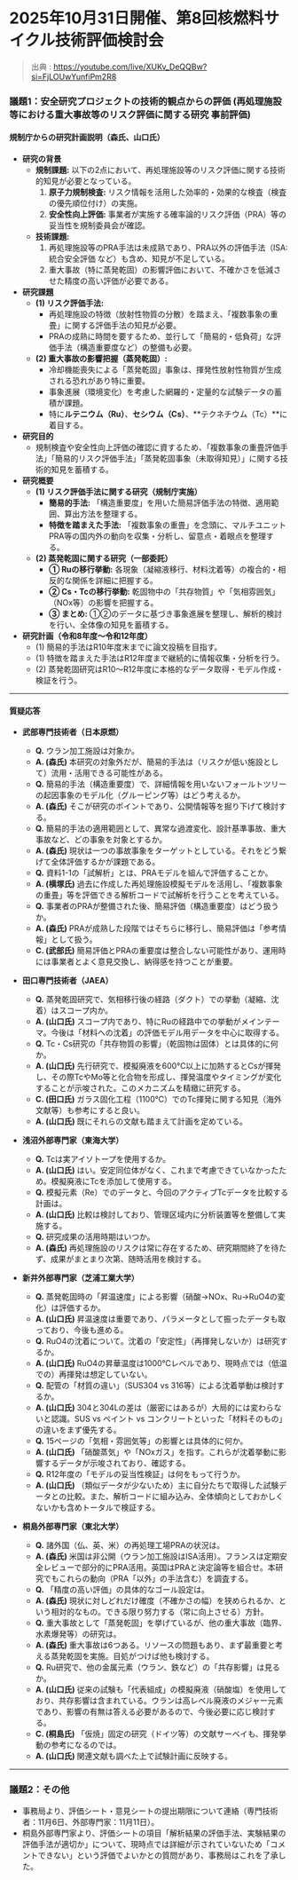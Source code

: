 # 2025年10月31日開催、第8回核燃料サイクル技術評価検討会
> 出典 : https://youtube.com/live/XUKv_DeQQBw?si=FjLOUwYunfiPm2R8

### 議題1：安全研究プロジェクトの技術的観点からの評価 (再処理施設等における重大事故等のリスク評価に関する研究 事前評価)

#### 規制庁からの研究計画説明（森氏、山口氏）

* **研究の背景**
    * **規制課題:** 以下の2点において、再処理施設等のリスク評価に関する技術的知見が必要となっている。
        1.  **原子力規制検査:** リスク情報を活用した効率的・効果的な検査（検査の優先順位付け）の実施。
        2.  **安全性向上評価:** 事業者が実施する確率論的リスク評価（PRA）等の妥当性を規制委員会が確認。
    * **技術課題:**
        1.  再処理施設等のPRA手法は未成熟であり、PRA以外の評価手法（ISA: 統合安全評価 など）も含め、知見が不足している。
        2.  重大事故（特に蒸発乾固）の影響評価において、不確かさを低減させた精度の高い評価が必要である。
* **研究課題**
    * **(1) リスク評価手法:**
        * 再処理施設の特徴（放射性物質の分散）を踏まえ、「複数事象の重畳」に関する評価手法の知見が必要。
        * PRAの成熟に時間を要するため、並行して「簡易的・低負荷」な評価手法（構造重要度など）の整備も必要。
    * **(2) 重大事故の影響把握（蒸発乾固）:**
        * 冷却機能喪失による「蒸発乾固」事象は、揮発性放射性物質が生成される恐れがあり特に重要。
        * 事象進展（環境変化）を考慮した網羅的・定量的な試験データの蓄積が課題。
        * 特に**ルテニウム（Ru）**、**セシウム（Cs）**、**テクネチウム（Tc）**に着目する。
* **研究目的**
    * 規制検査や安全性向上評価の確認に資するため、「複数事象の重畳評価手法」「簡易的リスク評価手法」「蒸発乾固事象（未取得知見）」に関する技術的知見を蓄積する。
* **研究概要**
    * **(1) リスク評価手法に関する研究（規制庁実施）**
        * **簡易的手法:** 「構造重要度」を用いた簡易評価手法の特徴、適用範囲、算出方法を整理する。
        * **特徴を踏まえた手法:** 「複数事象の重畳」を念頭に、マルチユニットPRA等の国内外の動向を収集・分析し、留意点・着眼点を整理する。
    * **(2) 蒸発乾固に関する研究（一部委託）**
        * **① Ruの移行挙動:** 各現象（凝縮液移行、材料沈着等）の複合的・相反的な関係を詳細に把握する。
        * **② Cs・Tcの移行挙動:** 乾固物中の「共存物質」や「気相雰囲気」（NOx等）の影響を把握する。
        * **③ まとめ:** ①②のデータに基づき事象進展を整理し、解析的検討を行い、全体像の知見を蓄積する。
* **研究計画（令和8年度～令和12年度）**
    * (1) 簡易的手法はR10年度末までに論文投稿を目指す。
    * (1) 特徴を踏まえた手法はR12年度まで継続的に情報収集・分析を行う。
    * (2) 蒸発乾固研究はR10～R12年度に本格的なデータ取得・モデル作成・検証を行う。

---
#### 質疑応答

* **武部専門技術者（日本原燃）**
    * **Q.** ウラン加工施設は対象か。
    * **A. (森氏)** 本研究の対象外だが、簡易的手法は（リスクが低い施設として）流用・活用できる可能性がある。
    * **Q.** 簡易的手法（構造重要度）で、詳細情報を用いないフォールトツリーの起因事象のモデル化（グルーピング等）はどう考えるか。
    * **A. (森氏)** そこが研究のポイントであり、公開情報等を掘り下げて検討する。
    * **Q.** 簡易的手法の適用範囲として、異常な過渡変化、設計基準事故、重大事故など、どの事象を対象とするか。
    * **A. (森氏)** 現状は一つの事故事象をターゲットとしている。それをどう繋げて全体評価するかが課題である。
    * **Q.** 資料1-1の「試解析」とは、PRAモデルを組んで評価することか。
    * **A. (横塚氏)** 過去に作成した再処理施設模擬モデルを活用し、「複数事象の重畳」等を評価できる解析コードで試解析を行うことを考えている。
    * **Q.** 事業者のPRAが整備された後、簡易評価（構造重要度）はどう扱うか。
    * **A. (森氏)** PRAが成熟した段階ではそちらに移行し、簡易評価は「参考情報」として扱う。
    * **C. (武部氏)** 簡易評価とPRAの重要度は整合しない可能性があり、運用時には事業者とよく意見交換し、納得感を持つことが重要。

* **田口専門技術者（JAEA）**
    * **Q.** 蒸発乾固研究で、気相移行後の経路（ダクト）での挙動（凝縮、沈着）はスコープ内か。
    * **A. (山口氏)** スコープ内であり、特にRuの経路中での挙動がメインテーマ。今後は「材料への沈着」の評価モデル用データを中心に取得する。
    * **Q.** Tc・Cs研究の「共存物質の影響」（乾固物は固体）とは具体的に何か。
    * **A. (山口氏)** 先行研究で、模擬廃液を600℃以上に加熱するとCsが揮発し、その際TcやMo等と化合物を形成し、揮発温度やタイミングが変化することが示唆された。このメカニズムを精緻に研究する。
    * **C. (田口氏)** ガラス固化工程（1100℃）でのTc揮発に関する知見（海外文献等）も参考にすると良い。
    * **A. (山口氏)** 既にそれらの文献も踏まえて計画を定めている。

* **浅沼外部専門家（東海大学）**
    * **Q.** Tcは実アイソトープを使用するか。
    * **A. (山口氏)** はい。安定同位体がなく、これまで考慮できていなかったため。模擬廃液にTcを添加して使用する。
    * **Q.** 模擬元素（Re）でのデータと、今回のアクティブTcデータを比較する計画は。
    * **A. (山口氏)** 比較は検討しており、管理区域内に分析装置等を整備して実施する。
    * **Q.** 研究成果の活用時期はいつか。
    * **A. (森氏)** 再処理施設のリスクは常に存在するため、研究期間終了を待たず、成果がまとまり次第、随時活用を検討する。

* **新井外部専門家（芝浦工業大学）**
    * **Q.** 蒸発乾固時の「昇温速度」による影響（硝酸→NOx、Ru→RuO4の変化）は評価するか。
    * **A. (山口氏)** 昇温速度は重要であり、パラメータとして振ったデータも取っており、今後も進める。
    * **Q.** RuO4の沈着について。沈着の「安定性」（再揮発しないか）は研究するか。
    * **A. (山口氏)** RuO4の昇華温度は1000℃レベルであり、現時点では（低温での）再揮発は想定していない。
    * **Q.** 配管の「材質の違い」（SUS304 vs 316等）による沈着挙動は検討するか。
    * **A. (山口氏)** 304と304Lの差は（厳密にはあるが）大局的には変わらないと認識。SUS vs ペイント vs コンクリートといった「材料そのもの」の違いをまず優先する。
    * **Q.** 15ページの「気相・雰囲気等」の影響とは具体的に何か。
    * **A. (山口氏)** 「硝酸蒸気」や「NOxガス」を指す。これらが沈着挙動に影響するデータが示唆されており、確認する。
    * **Q.** R12年度の「モデルの妥当性検証」は何をもって行うか。
    * **A. (山口氏)** （類似データが少ないため）主に自分たちで取得した試験データとの比較。また、解析コードに組み込み、全体傾向としておかしくないかも含めトータルで検証する。

* **桐島外部専門家（東北大学）**
    * **Q.** 諸外国（仏、英、米）の再処理工場PRAの状況は。
    * **A. (森氏)** 米国は非公開（ウラン加工施設はISA活用）。フランスは定期安全レビューで部分的にPRA活用。英国はPRAと決定論等を組合せ。本研究でもこれらの動向（PRA「以外」の手法含む）を調査する。
    * **Q.** 「精度の高い評価」の具体的なゴール設定は。
    * **A. (森氏)** 現状に対しどれだけ確度（不確かさの幅）を狭められるか、という相対的なもの。できる限り努力する（常に向上させる）方針。
    * **Q.** 重大事故として「蒸発乾固」を挙げているが、他の重大事故（臨界、水素爆発等）の研究は。
    * **A. (森氏)** 重大事故は6つある。リソースの問題もあり、まず最重要と考える蒸発乾固を実施。目処がつけば他も検討する。
    * **Q.** Ru研究で、他の金属元素（ウラン、鉄など）の「共存影響」は見るか。
    * **A. (山口氏)** 従来の試験も「代表組成」の模擬廃液（硝酸塩）を使用しており、共存影響は含まれている。ウランは高レベル廃液のメジャー元素であり、影響の有無は答える必要があるので、今後必要に応じ検討する。
    * **C. (桐島氏)** 「仮焼」固定の研究（ドイツ等）の文献サーベイも、揮発挙動の参考になるのでは。
    * **A. (山口氏)** 関連文献も調べた上で試験計画に反映する。

---
### 議題2：その他

* 事務局より、評価シート・意見シートの提出期限について連絡（専門技術者：11月6日、外部専門家：11月11日）。
* 桐島外部専門家より、評価シートの項目「解析結果の評価手法、実験結果の評価手法が適切か」について、現時点では詳細が示されていないため「コメントできない」という評価でよいかとの質問があり、事務局はこれを了承した。
